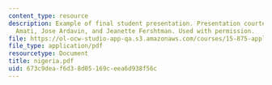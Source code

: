 ```yaml
---
content_type: resource
description: Example of final student presentation. Presentation courtesy of Michael
  Amati, Jose Ardavin, and Jeanette Fershtman. Used with permission.
file: https://ol-ocw-studio-app-qa.s3.amazonaws.com/courses/15-875-applications-of-system-dynamics-spring-2004/673c9deaf6d38d05169ceea6d938f56c_nigeria.pdf
file_type: application/pdf
resourcetype: Document
title: nigeria.pdf
uid: 673c9dea-f6d3-8d05-169c-eea6d938f56c
---
```

